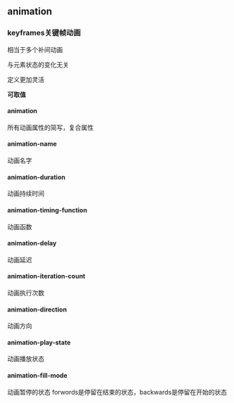 ## animation



### keyframes关键帧动画

相当于多个补间动画

与元素状态的变化无关

定义更加灵活

**可取值**

#### animation

 所有动画属性的简写，复合属性

#### animation-name

动画名字

#### animation-duration

动画持续时间

#### animation-timing-function

动画函数

#### animation-delay

动画延迟

#### animation-iteration-count

动画执行次数

#### animation-direction

动画方向

#### animation-play-state

动画播放状态

#### animation-fill-mode

动画暂停的状态 forwords是停留在结束的状态，backwards是停留在开始的状态